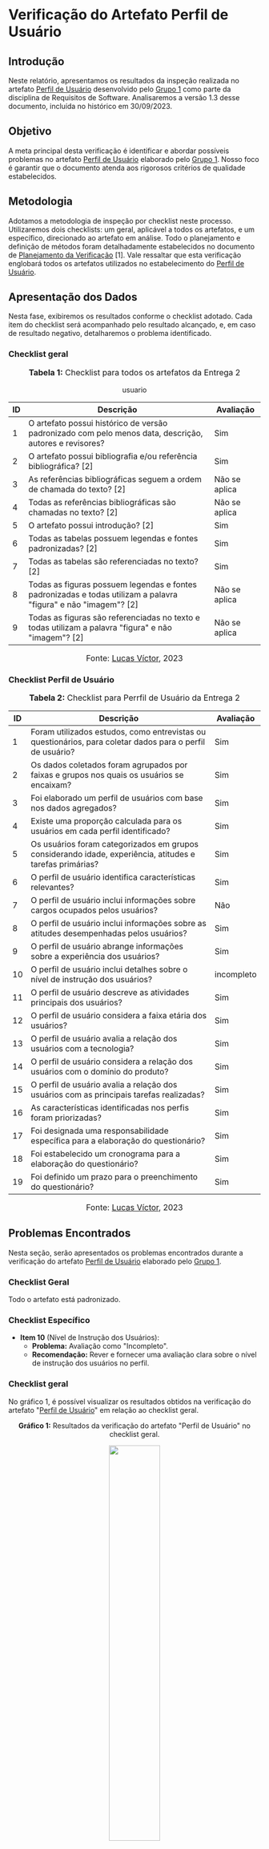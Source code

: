 
# Verificação do Artefato Perfil de Usuário

## Introdução

Neste relatório, apresentamos os resultados da inspeção realizada no artefato [Perfil de Usuário]([#](https://github.com/Requisitos-de-Software/2023.2-Economia-DF/blob/main/docs/elicitacao/perfil_usuario.md)) desenvolvido pelo [Grupo 1](https://github.com/Requisitos-de-Software/2023.2-Economia-DF) como parte da disciplina de Requisitos de Software. Analisaremos a versão 1.3 desse documento, incluída no histórico em 30/09/2023.

## Objetivo

A meta principal desta verificação é identificar e abordar possíveis problemas no artefato [Perfil de Usuário](https://github.com/Requisitos-de-Software/2023.2-Economia-DF/blob/main/docs/elicitacao/perfil_usuario.md) elaborado pelo [Grupo 1](https://github.com/Requisitos-de-Software/2023.2-Economia-DF). Nosso foco é garantir que o documento atenda aos rigorosos critérios de qualidade estabelecidos.

## Metodologia

Adotamos a metodologia de inspeção por checklist neste processo. Utilizaremos dois checklists: um geral, aplicável a todos os artefatos, e um específico, direcionado ao artefato em análise. Todo o planejamento e definição de métodos foram detalhadamente estabelecidos no documento de [Planejamento da Verificação](https://github.com/Requisitos-de-Software/2023.2-Economia-DF/blob/main/docs/verificacao/Grupo-02/Entrega-02/planejamento-verificacao-e2-grupo2.md#verifica%C3%A7%C3%A3o-e-valida%C3%A7%C3%A3o---entrega-3) [1]. Vale ressaltar que esta verificação englobará todos os artefatos utilizados no estabelecimento do [Perfil de Usuário](https://github.com/Requisitos-de-Software/2023.2-Economia-DF/blob/main/docs/elicitacao/perfil_usuario.md).



## Apresentação dos Dados

Nesta fase, exibiremos os resultados conforme o checklist adotado. Cada item do checklist será acompanhado pelo resultado alcançado, e, em caso de resultado negativo, detalharemos o problema identificado.

### Checklist geral

<div align="center">
<font size="3"><p style="text-align: center"><b>Tabela 1:</b> Checklist para todos os artefatos da Entrega 2</p></font>

<table>
  <thead>
    <tr>
      <th>ID</th>
      <th>Descrição</th>
      <th>Avaliação</th>
    </tr>
  </thead>
  <tbody>
    <tr>
      <td>1</td>
      <td>O artefato possui histórico de versão padronizado com pelo menos data, descrição, autores e revisores?</td>
      <td>Sim</td>
    </tr>
    <tr>usuario
      <td>2</td>
      <td>O artefato possui bibliografia e/ou referência bibliográfica? [2] </td>
      <td>Sim</td>
    </tr>
    <tr>
      <td>3</td>
      <td>As referências bibliográficas seguem a ordem de chamada do texto? [2]</td>
      <td>Não se aplica</td>
    </tr>
    <tr>
      <td>4</td>
      <td>Todas as referências bibliográficas são chamadas no texto? [2]</td>
      <td>Não se aplica</td>
    </tr>
    <tr>
      <td>5</td>
      <td>O artefato possui introdução? [2]</td>
      <td>Sim</td>
    </tr>
    <tr>
      <td>6</td>
      <td>Todas as tabelas possuem legendas e fontes padronizadas? [2]</td>
      <td>Sim</td>
    </tr>
    <tr>
      <td>7</td>
      <td>Todas as tabelas são referenciadas no texto? [2] </td>
      <td>Sim</td>
    </tr>
    <tr>
      <td>8</td>
      <td>Todas as figuras possuem legendas e fontes padronizadas e todas utilizam a palavra "figura" e não "imagem"? [2] </td>
      <td>Não se aplica</td>
    </tr>
    <tr>
      <td>9</td>
      <td>Todas as figuras são referenciadas no texto e todas utilizam a palavra "figura" e não "imagem"? [2] </td>
      <td>Não se aplica</td>
    </tr>
  </tbody>
</table>

<font size="3"><p style="text-align: center">Fonte: <a href="https://github.com/Lucas13032003">Lucas Víctor</a>, 2023</p></font>
</div>

### Checklist Perfil de Usuário


<div align="center">
<font size="3"><p style="text-align: center"><b>Tabela 2:</b> Checklist para Perrfil de Usuário da Entrega 2</p></font>

<table>
  <thead>
    <tr>
      <th>ID</th>
      <th>Descrição</th>
      <th>Avaliação</th>
    </tr>
  </thead>
  <tbody>
    <tr>
      <td>1</td>
      <td>Foram utilizados estudos, como entrevistas ou questionários, para coletar dados para o perfil de usuário?</td>
      <td>Sim</td>
    </tr>
    <tr>
      <td>2</td>
      <td>Os dados coletados foram agrupados por faixas e grupos nos quais os usuários se encaixam?</td>
      <td>Sim</td>
    </tr>
    <tr>
      <td>3</td>
      <td>Foi elaborado um perfil de usuários com base nos dados agregados?</td>
      <td>Sim</td>
    </tr>
    <tr>
      <td>4</td>
      <td>Existe uma proporção calculada para os usuários em cada perfil identificado?</td>
      <td>Sim</td>
    </tr>
    <tr>
      <td>5</td>
      <td>Os usuários foram categorizados em grupos considerando idade, experiência, atitudes e tarefas primárias?</td>
      <td>Sim</td>
    </tr>
    <tr>
      <td>6</td>
      <td>O perfil de usuário identifica características relevantes?</td>
      <td>Sim</td>
    </tr>
    <tr>
      <td>7</td>
      <td>O perfil de usuário inclui informações sobre cargos ocupados pelos usuários?</td>
      <td>Não</td>
    </tr>
    <tr>
      <td>8</td>
      <td>O perfil de usuário inclui informações sobre as atitudes desempenhadas pelos usuários?</td>
      <td>Sim</td>
    </tr>
    <tr>
      <td>9</td>
      <td>O perfil de usuário abrange informações sobre a experiência dos usuários?</td>
      <td>Sim</td>
    </tr>
    <tr>
      <td>10</td>
      <td>O perfil de usuário inclui detalhes sobre o nível de instrução dos usuários?</td>
      <td>incompleto</td>
    </tr>
    <tr>
      <td>11</td>
      <td>O perfil de usuário descreve as atividades principais dos usuários?</td>
      <td>Sim</td>
    </tr>
    <tr>
      <td>12</td>
      <td>O perfil de usuário considera a faixa etária dos usuários?</td>
      <td>Sim</td>
    </tr>
    <tr>
      <td>13</td>
      <td>O perfil de usuário avalia a relação dos usuários com a tecnologia?</td>
      <td>Sim</td>
    </tr>
    <tr>
      <td>14</td>
      <td>O perfil de usuário considera a relação dos usuários com o domínio do produto?</td>
      <td>Sim</td>
    </tr>
    <tr>
      <td>15</td>
      <td>O perfil de usuário avalia a relação dos usuários com as principais tarefas realizadas?</td>
      <td>Sim</td>
    </tr>
    <tr>
      <td>16</td>
      <td>As características identificadas nos perfis foram priorizadas?</td>
      <td>Sim</td>
    </tr>
    <tr>
      <td>17</td>
      <td>Foi designada uma responsabilidade específica para a elaboração do questionário?</td>
      <td>Sim</td>
    </tr>
    <tr>
      <td>18</td>
      <td>Foi estabelecido um cronograma para a elaboração do questionário?</td>
      <td>Sim</td>
    </tr>
    <tr>
      <td>19</td>
      <td>Foi definido um prazo para o preenchimento do questionário?</td>
      <td>Sim</td>
    </tr>
  </tbody>
</table>
<font size="3"><p style="text-align: center">Fonte: <a href="https://github.com/Lucas13032003">Lucas Víctor</a>, 2023</p></font>
</div>


## Problemas Encontrados

Nesta seção, serão apresentados os problemas encontrados durante a verificação do artefato [Perfil de Usuário](https://github.com/Requisitos-de-Software/2023.2-Economia-DF/blob/main/docs/elicitacao/perfil_usuario.md) elaborado pelo [Grupo 1](https://github.com/Requisitos-de-Software/2023.2-Economia-DF).

### Checklist Geral

Todo  o artefato está padronizado. 


### Checklist Específico

- **Item 10** (Nível de Instrução dos Usuários):
  - **Problema:** Avaliação como "Incompleto".
  - **Recomendação:** Rever e fornecer uma avaliação clara sobre o nível de instrução dos usuários no perfil.

### Checklist geral

No gráfico 1, é possível visualizar os resultados obtidos na verificação do artefato "[Perfil de Usuário](https://github.com/Requisitos-de-Software/2023.2-Economia-DF/blob/main/docs/elicitacao/perfil_usuario.md)" em relação ao checklist geral.

<div align="center">
  <p><b>Gráfico 1:</b> Resultados da verificação do artefato "Perfil de Usuário" no checklist geral.</p>

  <img src="https://github.com/Requisitos-de-Software/2023.2-Economia-DF/blob/main/docs/imagens/verififica%C3%A7%C3%A3o_LV/Perfil_usuarioa_1.png?raw=true" style="width: 45%;">

<font size="3"><p style="text-align: center">Fonte: <a href="https://github.com/Lucas13032003">Lucas Víctor</a>, 2023</p></font>
</div>

### Checklist específico

No gráfico 2, é possível visualizar os resultados obtidos na verificação do artefato "[Perfil de Usuário](https://github.com/Requisitos-de-Software/2023.2-Economia-DF/blob/main/docs/elicitacao/perfil_usuario.md)" em relação ao checklist específico.

<div align="center">
  <p><b>Gráfico 2:</b> Resultados da verificação do artefato "Perfil de Usuário" no checklist específico.</p>

  <img src="https://github.com/Requisitos-de-Software/2023.2-Economia-DF/blob/main/docs/imagens/verififica%C3%A7%C3%A3o_LV/Perfil_usuarioa.png?raw=true" style="width: 45%;">

<font size="3"><p style="text-align: center">Fonte: <a href="https://github.com/Lucas13032003">Lucas Víctor</a>, 2023</p></font>
</div>

## Gravação do Documento de Verificação "Perfil de Usuário"

No vídeo 1, é possível ver a gravação da avaliação da verificação do "Perfil de Usuário" do aplicativo do Economia DF.

<div align="center">
  
<p style="text-align: center"><a href="https://youtu.be/XuWAXNaY39U4" target="blanket"><b>Vídeo 1:</b> Avaliação da verificação do "Perfil de Usuário".</a></p>

<iframe width="560" height="315" src="https://www.youtube.com/embed/XuWAXNaY39U?si=W0D9_VF4qMdW6WtA" title="YouTube video player" frameborder="0" allow="accelerometer; autoplay; clipboard-write; encrypted-media; gyroscope; picture-in-picture; web-share" allowfullscreen></iframe>

<font size="3"><p style="text-align: center">Fonte: <a href="https://github.com/Lucas13032003">Lucas Víctor</a>, 2023</p></font>

</div>

## Referências Bibliográficas

> [1] Víctor, Lucas. [Planejamento da Verificação da Etapa 2 do Grupo 1](https://github.com/Requisitos-de-Software/2023.2-Economia-DF/blob/main/docs/verificacao/Grupo-01/Entrega-02/planejamento-verificacao-e2-grupo1.md), GAMA, FGA, 2023. Acesso em: 25 de novembro de 2023.
> 
> [2] Normas ABNT: 2023. Disponível em: <https://www.normasabnt.org/normas-abnt-2023/>. Acesso em: 18 de novembro de 2023.

## Bibliografia
>
> VICTOR, Lucas. [Planejamento de Verificação da Entrega 2](https://github.com/Requisitos-de-Software/2023.2-Economia-DF/blob/main/docs/verificacao/Grupo-02/Entrega-02/planejamento-verificacao-e2-grupo2.md), GAMA, FGA, 2023. Acesso em: 10 de novembro de 2023.
>
> Economia - DF. [Introspecção](https://github.com/Requisitos-de-Software/2023.2-Economia-DF), FGA, GAMA, 2023. Acesso em: 10 de novembro de 2023.

## Histórico de Versões

| Versão | Data   | Descrição     | Autor     |  Revisor        |
| :----: | ------ | ------------- | --------- | :-------------: |
| `1.0`  | 26/11/2023 | Criação do documento  | [Lucas Víctor](https://github.com/Lucas1303200)| [Lucas Oliveira](https://github.com/) |
| `1.1`  | 27/11/2023 | Avaliação do documento  | [Lucas Víctor](https://github.com/Lucas1303200)| [Lucas Oliveira](https://github.com/) |
